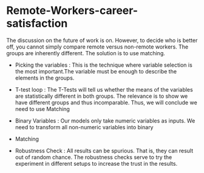 # Remote-Workers-career-satisfaction
The discussion on the future of work is on. However,
to decide who is better off, you cannot simply compare
remote versus non-remote workers. The groups are
inherently different. The solution is to use matching.

- Picking the variables : This is the technique where
variable selection is the most
important.The variable
must be enough to describe the
elements in the groups.

- T-test loop : The T-Tests will tell us whether the
means of the variables are statistically
different in both groups. The relevance
is to show we have different groups
and thus incomparable. Thus, we will
conclude we need to use Matching

- Binary Variables : Our models only take numeric
variables as inputs. We need to
transform all non-numeric
variables into binary

- Matching

- Robustness Check : All results can be spurious. That is,
they can result out of random
chance. The robustness checks
serve to try the experiment in
different setups to increase the
trust in the results.
